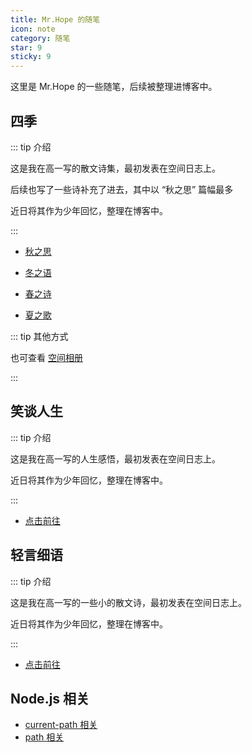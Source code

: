 ```yaml
---
title: Mr.Hope 的随笔
icon: note
category: 随笔
star: 9
sticky: 9
---
```


这里是 Mr.Hope 的一些随笔，后续被整理进博客中。

## 四季

::: tip 介绍

这是我在高一写的散文诗集，最初发表在空间日志上。

后续也写了一些诗补充了进去，其中以 “秋之思” 篇幅最多

近日将其作为少年回忆，整理在博客中。

:::

- [秋之思](fall/catalog.md)

- [冬之语](winter/note.md)

- [春之诗](spring/1.md)

- [夏之歌](summer/1.md)

::: tip 其他方式

也可查看 [空间相册](https://user.qzone.qq.com/1178522294)

:::

## 笑谈人生

::: tip 介绍

这是我在高一写的人生感悟，最初发表在空间日志上。

近日将其作为少年回忆，整理在博客中。

:::

- [点击前往](life/readme.md)

## 轻言细语

::: tip 介绍

这是我在高一写的一些小的散文诗，最初发表在空间日志上。

近日将其作为少年回忆，整理在博客中。

:::

- [点击前往](poem/readme.md)

## Node.js 相关

- [current-path 相关](node-js/current-path.md)
- [path 相关](node-js/path.md)
